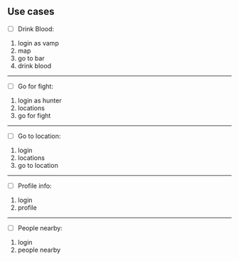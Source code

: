 ## Use cases

- [ ] Drink Blood:

1. login as vamp
2. map
3. go to bar
4. drink blood

---

- [ ] Go for fight:

1. login as hunter
2. locations
3. go for fight

---

- [ ] Go to location:

1. login
2. locations
3. go to location

---

- [ ] Profile info:

1. login
2. profile

---

- [ ] People nearby:

1. login
2. people nearby
